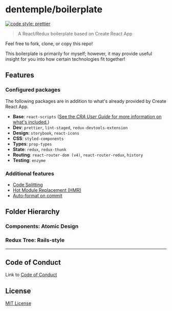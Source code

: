 # dentemple/boilerplate

[![code style: prettier](https://img.shields.io/badge/code_style-prettier-ff69b4.svg?style=flat-square)](https://github.com/prettier/prettier)

> A React/Redux boilerplate based on Create React App

Feel free to fork, clone, or copy this repo!

This boilerplate is primarily for myself; however, it may provide useful insight for you into how certain technologies fit together!

## Features

### Configured packages

The following packages are in addition to what's already provided by Create React App.

* **Base**: `react-scripts` ([See the _CRA User Guide_ for more information on what's included.](<(https://github.com/facebookincubator/create-react-app/blob/master/packages/react-scripts/template/README.md)>))
* **Dev**: `prettier`, `lint-staged`, `redux-devtools-extension`
* **Design**: `storybook`, `react-icons`
* **CSS**: `styled-components`
* **Types**: `prop-types`
* **State**: `redux`, `redux-thunk`
* **Routing**: `react-router-dom (v4)`, `react-router-redux`, `history`
* **Testing**: `enzyme`

### Additional features

* [Code Splitting](https://serverless-stack.com/chapters/code-splitting-in-create-react-app.html)
* [Hot Module Replacement (HMR)](https://webpack.js.org/concepts/hot-module-replacement/)
* [Auto-format on commit](https://prettier.io/docs/en/precommit.html)

## Folder Hierarchy

### Components: **Atomic Design**

### Redux Tree: **Rails-style**

---

## Code of Conduct

Link to [Code of Conduct](docs/code-of-conduct.md)

## License

[MIT License](docs/LICENSE.txt)
